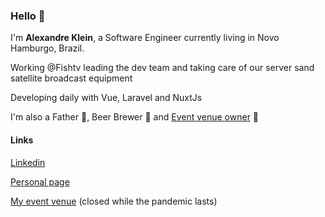 ### Hello 👋

I'm **Alexandre Klein**, a Software Engineer currently living in Novo Hamburgo, Brazil.

Working @Fishtv leading the dev team and taking care of our server sand satellite broadcast equipment

Developing daily with Vue, Laravel and NuxtJs

I'm also a Father 👶, Beer Brewer 🍺 and [Event venue owner](https://www.facebook.com/CasteloIndoorPark) 🎉

#### Links
[Linkedin](https://www.linkedin.com/in/alexandre-l-klein/)

[Personal page](https://alexandre.dev)

[My event venue](https://www.facebook.com/CasteloIndoorPark) (closed while the pandemic lasts)
